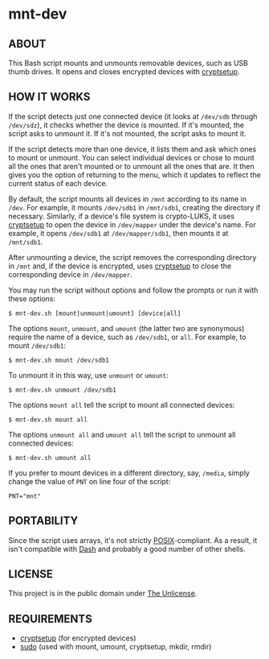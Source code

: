 # mnt-dev

## ABOUT

This Bash script mounts and unmounts removable devices, such as USB
thumb drives. It opens and closes encrypted devices with
[cryptsetup](https://gitlab.com/cryptsetup/cryptsetup/).

## HOW IT WORKS

If the script detects just one connected device (it looks at
`/dev/sdb` through `/dev/sdz`), it checks whether the device is
mounted. If it's mounted, the script asks to unmount it. If it's not
mounted, the script asks to mount it.

If the script detects more than one device, it lists them and ask
which ones to mount or unmount. You can select individual devices or
chose to mount all the ones that aren't mounted or to unmount all the
ones that are. It then gives you the option of returning to the menu,
which it updates to reflect the current status of each device.

By default, the script mounts all devices in `/mnt` according to its
name in `/dev`. For example, it mounts `/dev/sdb1` in `/mnt/sdb1`,
creating the directory if necessary. Similarly, if a device's file
system is crypto-LUKS, it uses
[cryptsetup](https://gitlab.com/cryptsetup/cryptsetup/) to open the
device in `/dev/mapper` under the device's name. For example, it opens
`/dev/sdb1` at `/dev/mapper/sdb1`, then mounts it at `/mnt/sdb1`.

After unmounting a device, the script removes the corresponding
directory in `/mnt` and, if the device is encrypted, uses
[cryptsetup](https://gitlab.com/cryptsetup/cryptsetup/) to close the
corresponding device in `/dev/mapper`.

You may run the script without options and follow the prompts or
run it with these options:

```
$ mnt-dev.sh [mount|unmount|umount] [device|all]
```

The options `mount`, `unmount`, and `umount` (the latter two are
synonymous) require the name of a device, such as `/dev/sdb1`, or
`all`. For example, to mount `/dev/sdb1`:

```
$ mnt-dev.sh mount /dev/sdb1
```

To unmount it in this way, use `unmount` or `umount`:

```
$ mnt-dev.sh unmount /dev/sdb1
```

The options `mount all` tell the script to mount all connected
devices:

```
$ mnt-dev.sh mount all
```

The options `unmount all` and `umount all` tell the script to unmount
all connected devices:

```
$ mnt-dev.sh umount all
```

If you prefer to mount devices in a different directory, say,
`/media`, simply change the value of `PNT` on line four of the script:

```
PNT="mnt"
```

## PORTABILITY

Since the script uses arrays, it's not strictly
[POSIX](https://en.wikipedia.org/wiki/POSIX)-compliant. As a result,
it isn't compatible with
[Dash](http://gondor.apana.org.au/~herbert/dash/) and probably a good
number of other shells.

## LICENSE

This project is in the public domain under [The
Unlicense](https://choosealicense.com/licenses/unlicense/).

## REQUIREMENTS

* [cryptsetup](https://gitlab.com/cryptsetup/cryptsetup/) (for encrypted devices)
* [sudo](https://www.sudo.ws/) (used with mount, umount, cryptsetup, mkdir, rmdir)

